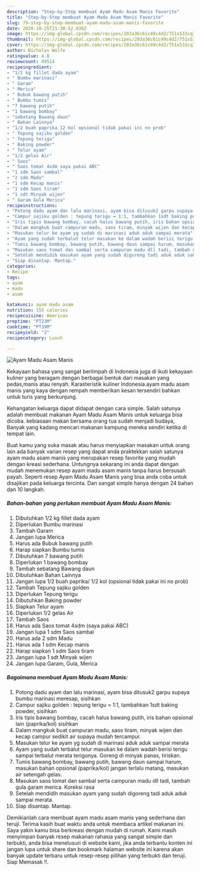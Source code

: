 ```yaml
---
description: "Step-by-Step membuat Ayam Madu Asam Manis Favorite"
title: "Step-by-Step membuat Ayam Madu Asam Manis Favorite"
slug: 79-step-by-step-membuat-ayam-madu-asam-manis-favorite
date: 2020-10-25T21:38:52.038Z
image: https://img-global.cpcdn.com/recipes/203a36c61c49c4d2/751x532cq70/ayam-madu-asam-manis-foto-resep-utama.jpg
thumbnail: https://img-global.cpcdn.com/recipes/203a36c61c49c4d2/751x532cq70/ayam-madu-asam-manis-foto-resep-utama.jpg
cover: https://img-global.cpcdn.com/recipes/203a36c61c49c4d2/751x532cq70/ayam-madu-asam-manis-foto-resep-utama.jpg
author: Nicholas Wolfe
ratingvalue: 4.8
reviewcount: 49514
recipeingredient:
- "1/2 kg fillet dada ayam"
- " Bumbu marinasi"
- " Garam"
- " Merica"
- " Bubuk bawang putih"
- " Bumbu tumis"
- "7 bawang putih"
- "1 bawang bombay"
- "sebatang Bawang daun"
- " Bahan Lainnya"
- "1/2 buah paprika 12 kol opsional tidak pakai ini no prob"
- " Tepung sajiku golden"
- " Tepung terigu"
- " Baking powder"
- " Telur ayam"
- "1/2 gelas Air"
- " Saos"
- " Saos tomat 4sdm saya pakai ABC"
- "1 sdm Saos sambal"
- "2 sdm Madu"
- "1 sdm Kecap manis"
- "1 sdm Saos tiram"
- "1 sdt Minyak wijen"
- " Garam Gula Merica"
recipeinstructions:
- "Potong dadu ayam dan lalu marinasi, ayam bisa ditusuk2 garpu supaya bumbu marinasi meresap, sisihkan"
- "Campur sajiku golden : tepung terigu = 1:1, tambahkan 1sdt baking powder, sisihkan"
- "Iris tipis bawang bombay, cacah halus bawang putih, iris bahan opsional lain (paprika/kol) sisihkan"
- "Dalam mangkuk buat campuran madu, saos tiram, minyak wijen dan kecap campur sedikit air supaya mudah tercampur."
- "Masukan telur ke ayam yg sudah di marinasi aduk aduk sampai merata"
- "Ayam yang sudah terbalut telur masukan ke dalam wadah berisi terigu sampai terbalut merata terigunya. Goreng di minyak panas, tiriskan."
- "Tumis bawang bombay, bawang putih, bawang daun sampai harum, masukan bahan opsional (paprika/kol) jangan terlalu matang, masukan air setengah gelas."
- "Masukan saos tomat dan sambal serta campuran madu dll tadi, tambah gula garam merica. Koreksi rasa"
- "Setelah mendidih masukan ayam yang sudah digoreng tadi aduk aduk sampai merata."
- "Siap disantap. Mantap."
categories:
- Recipe
tags:
- ayam
- madu
- asam

katakunci: ayam madu asam 
nutrition: 155 calories
recipecuisine: American
preptime: "PT23M"
cooktime: "PT39M"
recipeyield: "2"
recipecategory: Lunch

---
```



![Ayam Madu Asam Manis](https://img-global.cpcdn.com/recipes/203a36c61c49c4d2/751x532cq70/ayam-madu-asam-manis-foto-resep-utama.jpg)

Kekayaan bahasa yang sangat berlimpah di Indonesia juga di ikuti kekayaan kuliner yang beragam dengan berbagai bentuk dari masakan yang pedas,manis atau renyah. Karasteristik kuliner Indonesia ayam madu asam manis yang kaya dengan rempah memberikan kesan tersendiri bahkan untuk turis yang berkunjung.


Kehangatan keluarga dapat didapat dengan cara simple. Salah satunya adalah membuat makanan Ayam Madu Asam Manis untuk keluarga bisa dicoba. kebiasaan makan bersama orang tua sudah menjadi budaya, Banyak yang kadang mencari makanan kampung mereka sendiri ketika di tempat lain.



Buat kamu yang suka masak atau harus menyiapkan masakan untuk orang lain ada banyak varian resep yang dapat anda praktekkan salah satunya ayam madu asam manis yang merupakan resep favorite yang mudah dengan kreasi sederhana. Untungnya sekarang ini anda dapat dengan mudah menemukan resep ayam madu asam manis tanpa harus bersusah payah.
Seperti resep Ayam Madu Asam Manis yang bisa anda coba untuk disajikan pada keluarga tercinta. Dan sangat simple hanya dengan 24 bahan dan 10 langkah.


<!--inarticleads1-->

##### Bahan-bahan yang perlukan membuat Ayam Madu Asam Manis:

1. Dibutuhkan 1/2 kg fillet dada ayam
1. Diperlukan  Bumbu marinasi
1. Tambah  Garam
1. Jangan lupa  Merica
1. Harus ada  Bubuk bawang putih
1. Harap siapkan  Bumbu tumis
1. Dibutuhkan 7 bawang putih
1. Diperlukan 1 bawang bombay
1. Tambah sebatang Bawang daun
1. Dibutuhkan  Bahan Lainnya
1. Jangan lupa 1/2 buah paprika/ 1/2 kol (opsional tidak pakai ini no prob)
1. Tambah  Tepung sajiku golden
1. Diperlukan  Tepung terigu
1. Dibutuhkan  Baking powder
1. Siapkan  Telur ayam
1. Diperlukan 1/2 gelas Air
1. Tambah  Saos
1. Harus ada  Saos tomat 4sdm (saya pakai ABC)
1. Jangan lupa 1 sdm Saos sambal
1. Harus ada 2 sdm Madu
1. Harus ada 1 sdm Kecap manis
1. Harap siapkan 1 sdm Saos tiram
1. Jangan lupa 1 sdt Minyak wijen
1. Jangan lupa  Garam, Gula, Merica




<!--inarticleads2-->

##### Bagaimana membuat  Ayam Madu Asam Manis:

1. Potong dadu ayam dan lalu marinasi, ayam bisa ditusuk2 garpu supaya bumbu marinasi meresap, sisihkan
1. Campur sajiku golden : tepung terigu = 1:1, tambahkan 1sdt baking powder, sisihkan
1. Iris tipis bawang bombay, cacah halus bawang putih, iris bahan opsional lain (paprika/kol) sisihkan
1. Dalam mangkuk buat campuran madu, saos tiram, minyak wijen dan kecap campur sedikit air supaya mudah tercampur.
1. Masukan telur ke ayam yg sudah di marinasi aduk aduk sampai merata
1. Ayam yang sudah terbalut telur masukan ke dalam wadah berisi terigu sampai terbalut merata terigunya. Goreng di minyak panas, tiriskan.
1. Tumis bawang bombay, bawang putih, bawang daun sampai harum, masukan bahan opsional (paprika/kol) jangan terlalu matang, masukan air setengah gelas.
1. Masukan saos tomat dan sambal serta campuran madu dll tadi, tambah gula garam merica. Koreksi rasa
1. Setelah mendidih masukan ayam yang sudah digoreng tadi aduk aduk sampai merata.
1. Siap disantap. Mantap.




Demikianlah cara membuat ayam madu asam manis yang sederhana dan teruji. Terima kasih buat waktu anda untuk membaca artikel makanan ini. Saya yakin kamu bisa berkreasi dengan mudah di rumah. Kami masih menyimpan banyak resep makanan rahasia yang sangat simple dan terbukti, anda bisa menelusuri di website kami, jika anda terbantu konten ini jangan lupa untuk share dan bookmark halaman website ini karena akan banyak update terbaru untuk resep-resep pilihan yang terbukti dan teruji. Siap Memasak !!. 
